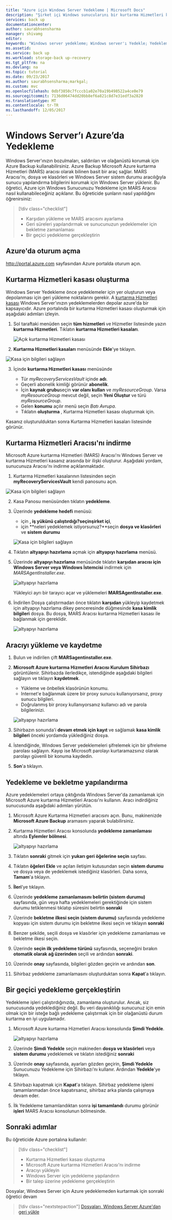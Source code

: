 ```yaml
---
title: "Azure için Windows Server Yedekleme | Microsoft Docs"
description: "Şirket içi Windows sunucularını bir kurtarma Hizmetleri kasasına yedekleme Bu öğretici ayrıntıları."
services: back up
documentationcenter: 
author: saurabhsensharma
manager: shivamg
editor: 
keywords: "Windows server yedekleme; Windows server'ı Yedekle; Yedekleme ve olağanüstü durum kurtarma"
ms.assetid: 
ms.service: back up
ms.workload: storage-back up-recovery
ms.tgt_pltfrm: na
ms.devlang: na
ms.topic: tutorial
ms.date: 09/23/2017
ms.author: saurabhsensharma;markgal;
ms.custom: mvc
ms.openlocfilehash: 0dbf3850c7fcccb1a02e70a19b498522a4ce0e79
ms.sourcegitcommit: 7136d06474dd20bb8ef6a821c8d7e31edf3a2820
ms.translationtype: MT
ms.contentlocale: tr-TR
ms.lasthandoff: 12/05/2017
---
```

# <a name="back-up-windows-server-to-azure"></a>Windows Server’ı Azure’da Yedekleme


Windows Server'ınızın bozulmaları, saldırıları ve olağanüstü korumak için Azure Backup kullanabilirsiniz. Azure Backup Microsoft Azure kurtarma Hizmetleri (MARS) aracısı olarak bilinen basit bir araç sağlar. MARS Aracısı'nı, dosya ve klasörleri ve Windows Server sistem durumu aracılığıyla sunucu yapılandırma bilgilerini korumak için Windows Server yüklenir. Bu öğretici, Azure için Windows Sunucunuzu Yedekleme için MARS Aracısı nasıl kullanabileceğiniz açıklanır. Bu öğreticide şunların nasıl yapıldığını öğrenirsiniz: 


> [!div class="checklist"]
> * Karşıdan yükleme ve MARS aracısını ayarlama
> * Geri süreleri yapılandırmak ve sunucunuzun yedeklemeler için bekletme zamanlaması
> * Bir geçici yedekleme gerçekleştirin


## <a name="log-in-to-azure"></a>Azure'da oturum açma

http://portal.azure.com sayfasından Azure portalda oturum açın.

## <a name="create-a-recovery-services-vault"></a>Kurtarma Hizmetleri kasası oluşturma

Windows Server Yedekleme önce yedeklemeler için yer oluşturun veya depolanması için geri yükleme noktalarını gerekir. A [kurtarma Hizmetleri kasası](backup-azure-recovery-services-vault-overview.md) Windows Server'ınızın yedeklemelerden depolar azure'da bir kapsayıcıdır. Azure portalında bir kurtarma Hizmetleri kasası oluşturmak için aşağıdaki adımları izleyin. 

1. Sol taraftaki menüden seçin **tüm hizmetleri** ve Hizmetler listesinde yazın **kurtarma Hizmetleri**. Tıklatın **kurtarma Hizmetleri kasaları**.

   ![Açık kurtarma Hizmetleri kasası](./media/tutorial-backup-windows-server-to-azure/full-browser-open-rs-vault_2.png)

2.  **Kurtarma Hizmetleri kasaları** menüsünde **Ekle**'ye tıklayın.

   ![Kasa için bilgileri sağlayın](./media/tutorial-backup-windows-server-to-azure/provide-vault-detail-2.png)

3.  İçinde **kurtarma Hizmetleri kasası** menüsünde

    - Tür *myRecoveryServicesVault* içinde **adı**.
    - Geçerli abonelik kimliği görünür **abonelik**.
    - İçin **kaynak grubu**seçin **var olanı kullan** ve *myResourceGroup*. Varsa *myResourceGroup* mevcut değil, seçin **Yeni Oluştur** ve türü *myResourceGroup*. 
    - Gelen **konumu** açılır menü seçin *Batı Avrupa*.
    - Tıklatın **oluşturma** , Kurtarma Hizmetleri kasası oluşturmak için.
 
Kasanız oluşturulduktan sonra Kurtarma Hizmetleri kasaları listesinde görünür.

## <a name="download-recovery-services-agent"></a>Kurtarma Hizmetleri Aracısı'nı indirme

Microsoft Azure kurtarma Hizmetleri (MARS) Aracısı'nı Windows Server ve kurtarma Hizmetleri kasanız arasında bir ilişki oluşturur. Aşağıdaki yordam, sunucunuza Aracısı'nı indirme açıklanmaktadır.

1.  Kurtarma Hizmetleri kasalarının listesinden seçin **myRecoveryServicesVault** kendi panosunu açın.

   ![Kasa için bilgileri sağlayın](./media/tutorial-backup-windows-server-to-azure/open-vault-from-list.png)

2.  Kasa Panosu menüsünden tıklatın **yedekleme**.

3.  Üzerinde **yedekleme hedefi** menüsü:

    - için **, iş yükünü çalıştırdığı?**seçin**şirket içi**, 
    - için **neleri yedeklemek istiyorsunuz?**seçin **dosya ve klasörleri** ve **sistem durumu** 

    ![Kasa için bilgileri sağlayın](./media/tutorial-backup-windows-server-to-azure/backup-goal.png)
    
4.  Tıklatın **altyapıyı hazırlama** açmak için **altyapıyı hazırlama** menüsü.
5.  Üzerinde **altyapıyı hazırlama** menüsünde tıklatın **karşıdan aracısı için Windows Server veya Windows İstemcisi** indirmek için *MARSAgentInstaller.exe*. 

    ![altyapıyı hazırlama](./media/tutorial-backup-windows-server-to-azure/prepare-infrastructure.png)

    Yükleyici ayrı bir tarayıcı açar ve yüklemeleri **MARSAgentInstaller.exe**.
 
6.  İndirilen Dosya çalıştırmadan önce tıklatın **karşıdan** yükleyip kaydetmek için altyapıyı hazırlama dikey penceresinde düğmesinde **kasa kimlik bilgileri** dosya. Bu dosya, MARS Aracısı kurtarma Hizmetleri kasası ile bağlanmak için gereklidir.

    ![altyapıyı hazırlama](./media/tutorial-backup-windows-server-to-azure/download-vault-credentials.png)
 
## <a name="install-and-register-the-agent"></a>Aracıyı yükleme ve kaydetme

1. Bulun ve indirilen çift **MARSagentinstaller.exe**.
2. **Microsoft Azure kurtarma Hizmetleri Aracısı Kurulum Sihirbazı** görüntülenir. Sihirbazda ilerledikçe, istendiğinde aşağıdaki bilgileri sağlayın ve tıklayın **kaydetmek**.
    - Yükleme ve önbellek klasörünün konumu.
    - Internet'e bağlanmak üzere bir proxy sunucu kullanıyorsanız, proxy sunucu bilgileri.
    - Doğrulanmış bir proxy kullanıyorsanız kullanıcı adı ve parola bilgilerinizi.

    ![altyapıyı hazırlama](./media/tutorial-backup-windows-server-to-azure/mars-installer.png) 

3. Sihirbazın sonunda'i **devam etmek için kayıt** ve sağlamak **kasa kimlik bilgileri** önceki yordamda yüklediğiniz dosya.
 
4. İstendiğinde, Windows Server yedeklemeleri şifrelemek için bir şifreleme parolası sağlayın. Kayıp ise Microsoft parolayı kurtaramazsınız olarak parolayı güvenli bir konuma kaydedin.

5. **Son**'a tıklayın. 

## <a name="configure-backup-and-retention"></a>Yedekleme ve bekletme yapılandırma

Azure yedeklemeleri ortaya çıktığında Windows Server'da zamanlamak için Microsoft Azure kurtarma Hizmetleri Aracısı'nı kullanın. Aracı indirdiğiniz sunucusunda aşağıdaki adımları yürütün.

1. Microsoft Azure Kurtarma Hizmetleri aracısını açın. Bunu, makinenizde **Microsoft Azure Backup** aramasını yaparak bulabilirsiniz.

2.  Kurtarma Hizmetleri Aracısı konsolunda **yedekleme zamanlaması** altında **Eylemler bölmesi**.

    ![altyapıyı hazırlama](./media/tutorial-backup-windows-server-to-azure/mars-schedule-backup.png)

3. Tıklatın **sonraki** gitmek için **yukarı geri öğelerine seçin** sayfası.

4. Tıklatın **öğeleri Ekle** ve açılan iletişim kutusundan seçin **sistem durumu** ve dosya veya de yedeklemek istediğiniz klasörleri. Daha sonra, **Tamam**'a tıklayın.

5. **İleri**’ye tıklayın.

6. Üzerinde **yedekleme zamanlamasını belirtin (sistem durumu)** sayfasında, gün veya hafta yedeklemeleri gerektiğinde için sistem durumu tetiklenmesi tıklatıp süresini belirtin **sonraki** 

7.  Üzerinde **bekletme ilkesi seçin (sistem durumu)** sayfasında yedekleme kopyası için sistem durumu için bekletme ilkesi seçin ve tıklayın **sonraki**
8. Benzer şekilde, seçili dosya ve klasörler için yedekleme zamanlaması ve bekletme ilkesi seçin. 
8.  Üzerinde **seçin ilk yedekleme türünü** sayfasında, seçeneğini bırakın **otomatik olarak ağ üzerinden** seçili ve ardından **sonraki**.
9.  Üzerinde **onay** sayfasında, bilgileri gözden geçirin ve ardından **son**.
10. Sihirbaz yedekleme zamanlamasını oluşturduktan sonra **Kapat**'a tıklayın.

## <a name="perform-an-ad-hoc-back-up"></a>Bir geçici yedekleme gerçekleştirin

Yedekleme işleri çalıştırdığınızda, zamanlama oluşturulur. Ancak, siz sunucusunda yedeklediğiniz değil. Bu veri dayanıklılığı sunucunuz için emin olmak için bir isteğe bağlı yedekleme çalıştırmak için bir olağanüstü durum kurtarma en iyi uygulamadır.

1.  Microsoft Azure kurtarma Hizmetleri Aracısı konsolunda **Şimdi Yedekle**.

    ![altyapıyı hazırlama](./media/tutorial-backup-windows-server-to-azure/backup-now.png)

2.  Üzerinde **Şimdi Yedekle** seçin makineden **dosya ve klasörleri** veya **sistem durumu** yedeklemek ve tıklatın istediğiniz **sonraki** 
3. Üzerinde **onay** sayfasında, ayarları gözden geçirin, **Şimdi Yedekle** Sunucunuzu Yedekleme için Sihirbazı'nı kullanır. Ardından **Yedekle**'ye tıklayın.
4.  Sihirbazı kapatmak için **Kapat**'a tıklayın. Sihirbaz yedekleme işlemi tamamlanmadan önce kapatırsanız, sihirbaz arka planda çalışmaya devam eder.
4.  İlk Yedekleme tamamlandıktan sonra **işi tamamlandı** durumu görünür **işleri** MARS Aracısı konsolunun bölmesinde.


## <a name="next-steps"></a>Sonraki adımlar

Bu öğreticide Azure portalına kullanılır: 
 
> [!div class="checklist"] 
> * Kurtarma Hizmetleri kasası oluşturma 
> * Microsoft Azure kurtarma Hizmetleri Aracısı'nı indirme 
> * Aracıyı yükleyin 
> * Windows Server için yedekleme yapılandırın 
> * Bir talep üzerine yedekleme gerçekleştirin 

Dosyalar, Windows Server için Azure yedeklemeden kurtarmak için sonraki öğretici devam

> [!div class="nextstepaction"] 
> [Dosyaları, Windows Server Azure'dan geri yükle](./tutorial-backup-restore-files-windows-server.md) 

